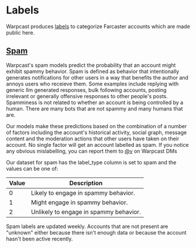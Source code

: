 # Labels

Warpcast produces [labels](https://github.com/farcasterxyz/labels) to categorize Farcaster accounts which are made public here.

## [Spam](https://github.com/warpcast/labels/blob/main/spam.jsonl)

Warpcast's spam models predict the probability that an account might exhibit spammy behavior. Spam is defined as behavior that intentionally generates notifications for other users in a way that benefits the author and annoys users who receieve them. Some examples include replying with generic llm generated responses, bulk following accounts, posting irrelevant or generally offensive responses to other people's posts. Spamminess is not related to whether an account is being controlled by a human. There are many bots that are not spammy and many humans that are.

Our models make these predictions based on the combination of a number of factors including the account's historical activity, social graph, message content and the moderation actions that other users have taken on their account. No single factor will get an account labelled as spam. If you notice any obvious mislabelling, you can report them to [@v](https://warpcast.com/v) on Warpcast DMs

Our dataset for spam has the label_type column is set to spam and the values can be one of:

| Value | Description                            |
|-------|----------------------------------------|
| 0     | Likely to engage in spammy behavior.   |
| 1     | Might engage in spammy behavior.       |
| 2     | Unlikely to engage in spammy behavior. |

Spam labels are updated weekly. Accounts that are not present are "unknown" either because there isn't enough data or because the account hasn't been active recently. 

